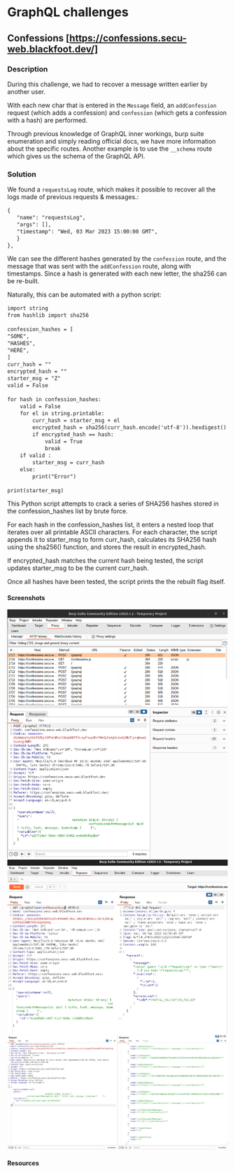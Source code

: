 # GraphQL challenges

## Confessions [https://confessions.secu-web.blackfoot.dev/]

### Description

During this challenge, we had to recover a message written earlier by another user.

With each new char that is entered in the `Message` field, an `addConfession` request (which adds a confession) and `confession` (which gets a confession with a hash) are performed.

Through previous knowledge of GraphQL inner workings, burp suite enumeration and simply reading official docs, we have more information about the specific routes. Another example is to use the `__schema` route which gives us the schema of the GraphQL API.

### Solution

We found a `requestsLog` route, which makes it possible to recover all the logs made of previous requests & messages.:
```
{
   "name": "requestsLog",
   "args": [],
   "timestamp": "Wed, 03 Mar 2023 15:00:00 GMT",
   }
},
```
We can see the different hashes generated by the `confession` route, and the message that was sent with the `addConfession` route, along with timestamps.
Since a hash is generated with each new letter, the sha256 can be re-built.

Naturally, this can be automated with a python script:

```
import string
from hashlib import sha256

confession_hashes = [
"SOME",
"HASHES",
"HERE",
]
curr_hash = ""
encrypted_hash = ""
starter_msg = "Z"
valid = False

for hash in confession_hashes:
    valid = False
    for el in string.printable:
        curr_hash = starter_msg + el
        encrypted_hash = sha256(curr_hash.encode('utf-8')).hexdigest()
        if encrypted_hash == hash:
            valid = True
            break
    if valid :
        starter_msg = curr_hash
    else:
        print("Error")

print(starter_msg)
```
This Python script attempts to crack a series of SHA256 hashes stored in the confession_hashes list by brute force.

For each hash in the confession_hashes list, it enters a nested loop that iterates over all printable ASCII characters. For each character, the script appends it to starter_msg to form curr_hash, calculates its SHA256 hash using the sha256() function, and stores the result in encrypted_hash.

If encrypted_hash matches the current hash being tested, the script updates starter_msg to be the current curr_hash.

Once all hashes have been tested, the script prints the the rebuilt flag itself.

#### Screenshots
![alt text](https://github.com/kodoshi/blackfoot-web-ctf/blob/main/images/graphql_0.png?raw=true)
![alt text](https://github.com/kodoshi/blackfoot-web-ctf/blob/main/images/graphql_1.png?raw=true)
![alt text](https://github.com/kodoshi/blackfoot-web-ctf/blob/main/images/graphql_2.png?raw=true)

#### Resources